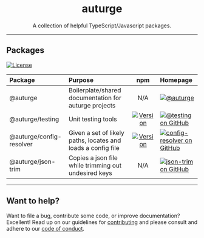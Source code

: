 # <h1 align="center">auturge</h1>

<p align="center">
A collection of helpful TypeScript/Javascript packages.
</p>

---

## Packages

[![License][mit-license-image]][mit-license]

| Package                  | Purpose                                                      |                             npm                                | Homepage                                                                                      |
| :----------------------- | :----------------------------------------------------------- | :--------------------------------------------------------------: | :-------------------------------------------------------------------------------------------- |
| @auturge         | Boilerplate/shared documentation for auturge projects |         N/A         | [![@auturge][auturge-github-badge]][auturge-github-homepage]                       |
| @auturge/testing         | Unit testing tools                                           |         [![Version][testing-npm-image]][testing-npm-url]         | [![@testing on GitHub][testing-github-badge]][testing-github-homepage]                        |
| @auturge/config-resolver | Given a set of likely paths, locates and loads a config file | [![Version][config-resolver-npm-image]][config-resolver-npm-url] | [![config-resolver on GitHub][config-resolver-github-badge]][config-resolver-github-homepage] |
| @auturge/json-trim | Copies a json file while trimming out undesired keys | N/A <!-- [![Version][json-trim-npm-image]][json-trim-npm-url]--> | [![json-trim on GitHub][json-trim-github-badge]][json-trim-github-homepage] |


---

## Want to help?

Want to file a bug, contribute some code, or improve documentation? Excellent! Read up on our
guidelines for [contributing][contributing] and please consult and adhere to our [code of conduct][coc].

[coc]: https://github.com/auturge/auturge/blob/master/docs/CODE_OF_CONDUCT.md
[contributing]: https://github.com/auturge/auturge/blob/master/docs/CONTRIBUTING.md
[mit-license]: https://github.com/auturge/auturge/blob/master/LICENSE
[mit-license-image]: http://img.shields.io/:license-mit-blue.svg?style=flat-square
[mit-license-url]: http://mit-license.org
[auturge-github-badge]: https://img.shields.io/static/v1?label=You%20Are&message=Here&color=blueviolet
[auturge-github-homepage]: https://github.com/auturge/auturge
[testing-github-badge]: https://img.shields.io/github/package-json/v/auturge/testing?label=GitHub
[testing-github-homepage]: https://github.com/auturge/testing
[testing-npm-image]: https://img.shields.io/npm/v/@auturge/testing.svg
[testing-npm-url]: https://www.npmjs.com/package/@auturge/testing
[config-resolver-github-badge]: https://img.shields.io/github/package-json/v/auturge/config-resolver?label=GitHub
[config-resolver-github-homepage]: https://github.com/auturge/config-resolver
[config-resolver-npm-image]: https://img.shields.io/npm/v/@auturge/config-resolver.svg
[config-resolver-npm-url]: https://www.npmjs.com/package/@auturge/config-resolver
[json-trim-github-badge]: https://img.shields.io/github/package-json/v/auturge/json-trim?label=GitHub
[json-trim-github-homepage]: https://github.com/auturge/json-trim
[json-trim-npm-image]: https://img.shields.io/npm/v/@auturge/json-trim.svg
[json-trim-npm-url]: https://www.npmjs.com/package/@auturge/json-trim
